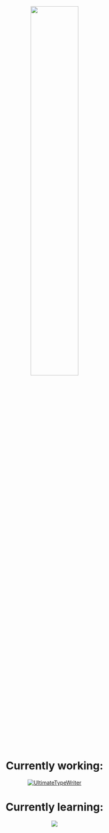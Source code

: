 <link rel="stylesheet" href="./style.css">
<div align="center" style="width=100%">
    <a href="https://wakatime.com/@b1c25f74-0bce-4dc9-bd10-50b9bb1f9d05">
    <img src="https://wakatime.com/badge/user/b1c25f74-0bce-4dc9-bd10-50b9bb1f9d05.svg" width=50% />
    </a>
    <h1>
        Currently working:
    </h1>
    <div>
        <a href="https://github.com/RashingPro/UltimateTypeWriter/">
            <img src="https://github-readme-stats.vercel.app/api/pin/?username=RashingPro&repo=UltimateTypeWriter&theme=dark" alt="UltimateTypeWriter" />
        </a>
    </div>
    <h1>
        Currently learning:
    </h1>
    <img src="https://skillicons.dev/icons?i=html,css,js,react,nextjs&theme=dark">
</div>
